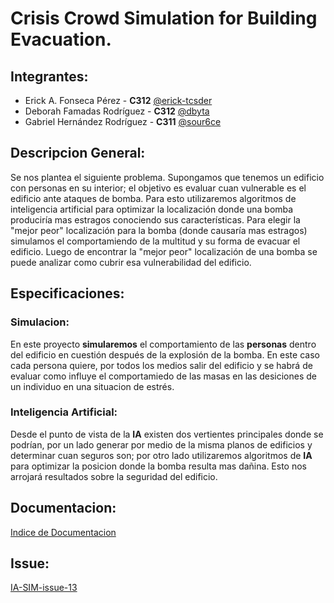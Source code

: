 # Crisis Crowd Simulation for Building Evacuation.

## Integrantes:
- Erick A. Fonseca Pérez - **C312**   [@erick-tcsder](https://github.com/erick-tcsder)
- Deborah Famadas Rodríguez - **C312** [@dbyta](https://github.com/deborahfam)
- Gabriel Hernández Rodríguez - **C311** [@sour6ce](https://github.com/sour6ce)

## Descripcion General:
Se nos plantea el siguiente problema. Supongamos que tenemos un edificio con personas en su interior; el objetivo es evaluar cuan vulnerable es el edificio ante ataques de bomba. Para esto utilizaremos algoritmos de inteligencia artificial para optimizar la localización donde una bomba produciría mas estragos conociendo sus características. Para elegir la "mejor peor" localización para la bomba (donde causaría mas estragos) simulamos el comportamiendo de la multitud y su forma de evacuar el edificio. Luego de encontrar la "mejor peor" localización de una bomba se puede analizar como cubrir esa vulnerabilidad del edificio. 

## Especificaciones:
### Simulacion:
En este proyecto **simularemos** el comportamiento de las **personas** dentro del edificio en cuestión después de la explosión de la bomba. En este caso cada persona quiere, por todos los medios salir del edificio y se habrá de evaluar como influye el comportamiedo de las masas en las desiciones de un individuo en una situacion de estrés. 

### Inteligencia Artificial:
Desde el punto de vista de la **IA** existen dos vertientes principales donde se podrían, por un lado generar por medio de la misma planos de edificios y determinar cuan seguros son; por otro lado utilizaremos algoritmos de **IA** para optimizar la posicion donde la bomba resulta mas dañina. Esto nos arrojará resultados sobre la seguridad del edificio.

## Documentacion:
[Indice de Documentacion](./docs/index.md)

## Issue:
[IA-SIM-issue-13](https://github.com/matcom/ia-sim-2022/issues/13)
